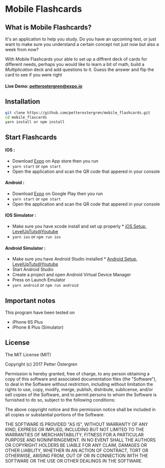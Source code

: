 # Mobile Flashcards

## What is Mobile Flashcards?

It's an application to help you study. Do you have an upcoming test, or just
want to make sure you understand a certain concept not just now but also a week
from now?

With Mobile Flashcards your able to set up a diffrent deck of cards for
different needs, perhaps you would like to learn a bit of math, build a
_Multiplication_ deck and add questions to it. Guess the answer and flip the
card to see if you were right

#### Live Demo: [petterostergren@expo.io](https://expo.io/@petterostergren/flashcards)

## Installation

```bash
git clone https://github.com/petterostergren/mobile_flashcards.git
cd mobile_flascards
yarn install or npm install
```

## Start Flashcards

#### IOS :

* Download [Expo](https://itunes.apple.com/us/app/expo-client/id982107779?mt=8)
  on App store then you run
* `yarn start` or `npm start`
* Open the application and scan the QR code that appered in your console

#### Android :

* Download
  [Expo](https://play.google.com/store/apps/details?id=host.exp.exponent&hl=no)
  on Google Play then you run
* `yarn start` or `npm start`
* Open the application and scan the QR code that appered in your console

#### IOS Simulator :

* Make sure you have xcode install and set up properly \*
  [iOS Setup, LevelUpTuts@Youtube](https://www.youtube.com/watch?v=K0y2tc38l2s)
* `yarn ios` or `npm run ios`

#### Android Simulator :

* Make sure you have Android Studio installed \*
  [Android Setup, LevelUpTuts@Youtube](https://www.youtube.com/watch?v=Q0dERWCzoi0)
* Start Android Studio
* Create a project and open Android Virtual Device Manager
* Press on Launch Emulator
* `yarn android` or `npm run android`

## Important notes

This program have been tested on

* iPhone 6S Plus
* iPhone 8 Plus (Simulator)

## License

The MIT License (MIT)

Copyright (c) 2017 Petter Östergren

Permission is hereby granted, free of charge, to any person obtaining a copy of
this software and associated documentation files (the "Software"), to deal in
the Software without restriction, including without limitation the rights to
use, copy, modify, merge, publish, distribute, sublicense, and/or sell copies of
the Software, and to permit persons to whom the Software is furnished to do so,
subject to the following conditions:

The above copyright notice and this permission notice shall be included in all
copies or substantial portions of the Software.

THE SOFTWARE IS PROVIDED "AS IS", WITHOUT WARRANTY OF ANY KIND, EXPRESS OR
IMPLIED, INCLUDING BUT NOT LIMITED TO THE WARRANTIES OF MERCHANTABILITY, FITNESS
FOR A PARTICULAR PURPOSE AND NONINFRINGEMENT. IN NO EVENT SHALL THE AUTHORS OR
COPYRIGHT HOLDERS BE LIABLE FOR ANY CLAIM, DAMAGES OR OTHER LIABILITY, WHETHER
IN AN ACTION OF CONTRACT, TORT OR OTHERWISE, ARISING FROM, OUT OF OR IN
CONNECTION WITH THE SOFTWARE OR THE USE OR OTHER DEALINGS IN THE SOFTWARE.
